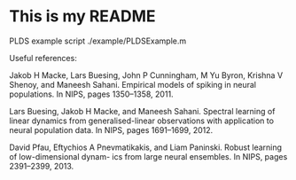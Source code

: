 # This is my README

PLDS example script ./example/PLDSExample.m

Useful references:


Jakob H Macke, Lars Buesing, John P Cunningham, M Yu Byron, Krishna V Shenoy, and Maneesh
Sahani. Empirical models of spiking in neural populations. In NIPS, pages 1350–1358, 2011.

Lars Buesing, Jakob H Macke, and Maneesh Sahani. Spectral learning of linear dynamics from
generalised-linear observations with application to neural population data. In NIPS, pages 1691–1699,
2012.

David Pfau, Eftychios A Pnevmatikakis, and Liam Paninski. Robust learning of low-dimensional dynam-
ics from large neural ensembles. In NIPS, pages 2391–2399, 2013.

